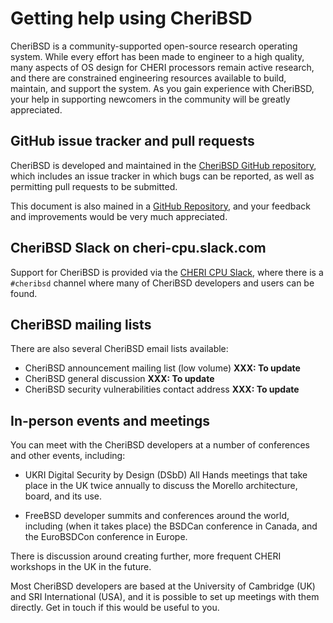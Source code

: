 # Getting help using CheriBSD

CheriBSD is a community-supported open-source research operating system.
While every effort has been made to engineer to a high quality, many aspects
of OS design for CHERI processors remain active research, and there are
constrained engineering resources available to build, maintain, and support
the system.
As you gain experience with CheriBSD, your help in supporting newcomers in the
community will be greatly appreciated.

## GitHub issue tracker and pull requests

CheriBSD is developed and maintained in the [CheriBSD GitHub
repository](https://github.com/CTSRD-CHERI/cheribsd), which includes an issue
tracker in which bugs can be reported, as well as permitting pull requests to
be submitted.

This document is also mained in a [GitHub
Repository](https://github.com/CTSRD-CHERI/cheribsd-getting-started), and your
feedback and improvements would be very much appreciated.

## CheriBSD Slack on cheri-cpu.slack.com

Support for CheriBSD is provided via the [CHERI CPU
Slack](https://www.cl.cam.ac.uk/research/security/ctsrd/cheri/cheri-slack.html),
where there is a `#cheribsd` channel where many of CheriBSD developers and
users can be found.

## CheriBSD mailing lists

There are also several CheriBSD email lists available:

- CheriBSD announcement mailing list (low volume) **XXX: To update**
- CheriBSD general discussion **XXX: To update**
- CheriBSD security vulnerabilities contact address **XXX: To update**

## In-person events and meetings

You can meet with the CheriBSD developers at a number of conferences and other
events, including:

- UKRI Digital Security by Design (DSbD) All Hands meetings that take place in
  the UK twice annually to discuss the Morello architecture, board, and its
  use.

- FreeBSD developer summits and conferences around the world, including (when
  it takes place) the BSDCan conference in Canada, and the EuroBSDCon
  conference in Europe.

There is discussion around creating further, more frequent CHERI workshops in
the UK in the future.

Most CheriBSD developers are based at the University of Cambridge (UK) and SRI
International (USA), and it is possible to set up meetings with them directly.
Get in touch if this would be useful to you.
